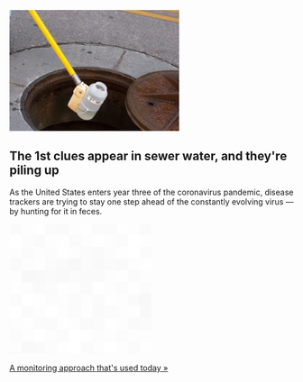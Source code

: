 
![The 1st clues appear in sewer water, and they're piling up](./20220415175857.png)
## The 1st clues appear in sewer water, and they're piling up

As the United States enters year three of the coronavirus pandemic, disease trackers are trying to stay one step ahead of the constantly evolving virus — by hunting for it in feces.

![pic](../square_bg.png)

[A monitoring approach that's used today »](https://www.yahoo.com/news/where-covid-pandemic-headed-look-154906866.html)
